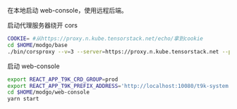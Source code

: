 在本地启动 web-console，使用远程后端。

启动代理服务器绕开 cors

```bash
COOKIE= #从https://proxy.n.kube.tensorstack.net/echo/拿到cookie
cd $HOME/modgo/base
./bin/corsproxy --v=3 --server=https://proxy.n.kube.tensorstack.net --port=10080 --cookie="$COOKIE"
```

启动 web-console

```bash
export REACT_APP_T9K_CRD_GROUP=prod
export REACT_APP_T9K_PREFIX_ADDRESS='http://localhost:10080/t9k-system'
cd $HOME/modgo/web-console
yarn start
```
